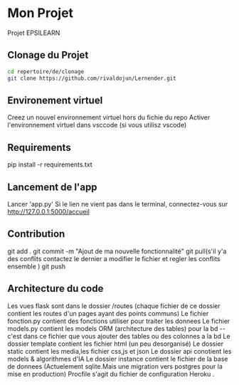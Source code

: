 # Mon Projet
Projet EPSILEARN 

## Clonage du Projet
```bash
cd repertoire/de/clonage
git clone https://github.com/rivaldojun/Lernender.git
```

## Environement virtuel
Creez un nouvel environnement virtuel hors du fichie du repo
Activer l'environnement virtuel dans vsccode (si vous utilisz vscode)

## Requirements
pip install -r requirements.txt

## Lancement de l'app
Lancer 'app.py'
Si le lien ne vient pas dans le terminal, connectez-vous sur http://127.0.0.1:5000/accueil

## Contribution
git add .
git commit -m "Ajout de ma nouvelle fonctionnalité"
git pull(s'il y'a des conflits contactez le dernier a modifier le fichier et regler les conflits ensemble )
git push 

## Architecture du code
Les vues flask sont dans le dossier /routes (chaque fichier de ce dossier contient les routes d'un pages ayant des points communs)
Le fichier fonction.py contient des fonctions utiliser pour traiter les donnees
Le fichier models.py contient les models ORM  (architecture des tables) pour la bd --c'est dans ce fichier que vous ajouter des tables ou des colonnes a la bd
Le dossier template contient les fichier html (un peu desorganisé)
Le dossier static contient les media,les fichier css,js et json
Le dossier api conotient les models & algorithmes d'IA
Le dossier instance contient le fichier de la base de donnees (Actuelement sqlite.Mais une migration vers postgres pour la mise en production)
Procfile s'agit du fichier de configuration Heroku .
